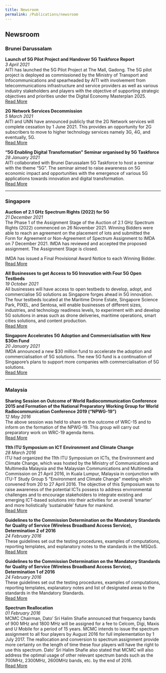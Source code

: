 ```yaml
---
title: Newsroom
permalink: /Publications/newsroom
---
```

## **Newsroom**
### Brunei Darussalam
**Launch of 5G Pilot Project and Handover 5G Taskforce Report**<br>
*3 April 2021*<br>
AITI has launched the 5G Pilot Project at The Mall, Gadong. The 5G pilot project is deployed as commissioned by the Ministry of Transport and Infocommunications and spearheaded by AITI with involvement from telecommunications infrastructure and service providers as well as various industry stakeholders and players with the objective of supporting strategic objectives and priorities under the Digital Economy Masterplan 2025.<br>
[Read More](http://www.5g.bn/5g-launching-of-5g-showcase)

**2G Network Services Decommission**<br>
*5 March 2021*<br>
AITI and UNN have announced publicly that the 2G Network services will complete cessation by 1 June 2021. This provides an opportunity for 2G subscribers to move to higher technology services namely 3G, 4G, and eventually, 5G. <br>
[Read More](https://www.aiti.gov.bn/SitePages/News.aspx?AID=69)

**“5G Enabling Digital Transformation” Seminar organised by 5G Taskforce**<br>
*28 January 2021*<br>
AITI collaborated with Brunei Darussalam 5G Taskforce to host a seminar with the theme “5G”.
The seminar aimed to raise awareness on 5G economic impact and opportunities with the emergence of various 5G applications towards innovation and digital transformation. <br>
[Read More](http://www.5g.bn/5g-seminar-1)

***

### Singapore
**Auction of 2.1 GHz Spectrum Rights (2022) for 5G** <br>
*21 December 2021*<br>
The Phase 1 of the Assignment Stage of the Auction of 2.1 GHz Spectrum Rights (2022) commenced on 26 November 2021. Winning Bidders were able to reach an agreement on the placement of lots and submitted the Form for Agreement or Non-Agreement of Spectrum Assignment to IMDA on 7 December 2021. IMDA has reviewed and accepted the proposed assignment. The Assignment Stage is closed. <br>

IMDA has issued a Final Provisional Award Notice to each Winning Bidder.<br>
[Read More](https://www.imda.gov.sg/regulations-and-licensing-listing/spectrum-management-and-coordination/spectrum-rights-auctions-and-assignment/Auction-of-2-1-GHz-Spectrum-Rights-2022-for-5G)

**All Businesses to get Access to 5G Innovation with Four 5G Open Testbeds**<br>
*19 October 2021*<br>
All businesses will have access to open testbeds to develop, adopt, and commercialise 5G solutions as Singapore forges ahead in 5G innovation. The four testbeds located at the Maritime Drone Estate, Singapore Science Park, PIXEL, and Sentosa, will enable businesses of different sizes, industries, and technology readiness levels, to experiment with and develop 5G solutions in areas such as drone deliveries, maritime operations, smart cities solutions, and content production.<br>
[Read More](https://www.imda.gov.sg/news-and-events/Media-Room/Media-Releases/2021/All-businesses-to-get-access-to-5G-innovation-with-four-5G-open-testbeds)

**Singapore Accelerates 5G Adoption and Commercialisation with New $30m Fund** <br>
*20 January 2021*<br>
IMDA announced a new $30 million fund to accelerate the adoption and commercialisation of 5G solutions. The new 5G fund is a continuation of Singapore’s plans to support more companies with commercialisation of 5G solutions.<br>
[Read More](https://www.imda.gov.sg/news-and-events/Media-Room/Media-Releases/2021/Singapore-accelerates-5G-adoption-and-commercialisation-with-new-30m-fund)

***


### Malaysia
**Sharing Session on Outcome of World Radiocommunication Conference 2015 and Formation of the National Preparatory Working Group for World Radiocommunication Conference 2019 (“NPWG-19”)**<br>
*12 May 2016*<br>
The above session was held to share on the outcome of WRC-15 and to inform on the formation of the NPWG-19. This group will carry out preparatory work on WRC-19 agenda items.<br>
[Read More](http://www.skmm.gov.my/Media/Events/MCMC/Sharing-Session-on-Outcome-of-World-Radiocommunica.aspx)

**11th ITU Symposium on ICT Environment and Climate Change**<br>
*28 March 2016*<br>
ITU had organized the 11th ITU Symposium on ICTs, the Environment and Climate Change, which was hosted by the Ministry of Communications and Multimedia Malaysia and the Malaysian Communications and Multimedia Commission on 21 April 2016, in Kuala Lumpur, Malaysia in conjunction with ITU-T Study Group 5 "Environment and Climate Change" meeting which convened from 20 to 27 April 2016. The objective of this Symposium was to raise awareness of the potential ICTs possess to address environmental challenges and to encourage stakeholders to integrate existing and emerging ICT-based solutions into their activities for an overall ‘smarter’ and more holistically ‘sustainable’ future for mankind.<br>
[Read More](http://www.skmm.gov.my/Media/Events/MCMC/11th-ITU-Symposium-on-ICT,-Environment-and-Climate.aspx)

**Guidelines to the Commission Determination on the Mandatory Standards for Quality of Service (Wireless Broadband Access Service), Determination 2 of 2016**<br>
*24 February 2016*<br>
These guidelines set out the testing procedures, examples of computations, reporting templates, and explanatory notes to the standards in the MSQoS.<br>
[Read More](http://skmm.gov.my/skmmgovmy/media/General/pdf/Guideline-Wired-Broadband-Access-Service.pdf)

**Guidelines to the Commission Determination on the Mandatory Standards for Quality of Service (Wireless Broadband Access Service), Determination 1 of 2016**<br>
*24 February 2016*<br>
These guidelines set out the testing procedures, examples of computations, reporting templates, explanatory notes and list of designated areas to the standards in the Mandatory Standards.<br>
[Read More](http://skmm.gov.my/skmmgovmy/media/General/pdf/Guideline-Wireless-Broadband-Access-Service.pdf)

**Spectrum Reallocation**<br>
*01 February 2016*<br>
MCMC Chairman, Dato’ Sri Halim Shafie announced that frequency bands of 900 MHz and 1800 MHz will be assigned for a fee to Celcom, Digi, Maxis and U Mobile for a period of 15 years. MCMC intends to issue the spectrum assignment to all four players by August 2016 for full implementation by 1 July 2017. The reallocation and conversion to spectrum assignment provide more certainty on the length of time these four players will have the right to use this spectrum. Dato’ Sri Halim Shafie also stated that MCMC will also address the optimal usage of other relevant spectrum bands such as the 700MHz, 2300MHz, 2600MHz bands, etc. by the end of 2016.<br>
[Read More](http://skmm.gov.my/Media/Press-Releases/MCMC-Announces-Spectrum-Reallocation.aspx)